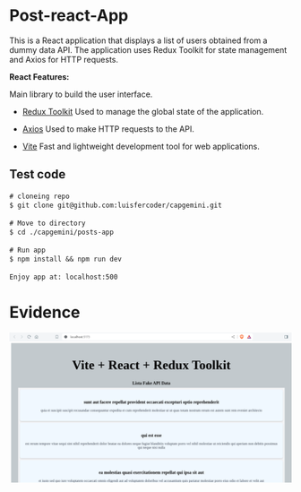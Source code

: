 # Post-react-App

This is a React application that displays a list of users obtained from a dummy data API. The application uses Redux Toolkit for state management and Axios for HTTP requests.

**React Features:**

 Main library to build the user interface. 

 * [Redux Toolkit](https://redux-toolkit.js.org/) Used to manage the global state of the application. 
 
 * [Axios](https://axios-http.com/docs/intro) Used to make HTTP requests to the API.
 
 * [Vite](https://vitejs.dev/) Fast and lightweight development tool for web applications.

## Test code
```shell
# cloneing repo
$ git clone git@github.com:luisfercoder/capgemini.git

# Move to directory
$ cd ./capgemini/posts-app

# Run app
$ npm install && npm run dev

Enjoy app at: localhost:500
```
# Evidence
![alt text](image.png)